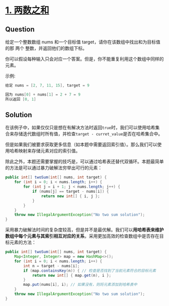 # [1. 两数之和](https://leetcode-cn.com/problems/two-sum/)

## Question

给定一个整数数组 nums 和一个目标值 target，请你在该数组中找出和为目标值的那 两个 整数，并返回他们的数组下标。

你可以假设每种输入只会对应一个答案。但是，你不能重复利用这个数组中同样的元素。

示例:

```java
给定 nums = [2, 7, 11, 15], target = 9

因为 nums[0] + nums[1] = 2 + 7 = 9
所以返回 [0, 1]
```

## Solution

在该例子中，如果仅仅只是想在有解决方法时返回`true`时，我们可以使用哈希集合来存储迭代数组时所有值，并检查`target - curret_value`是否在哈希集合中。

但是如果我们被要求获取更多信息（如本题中需要返回索引值）。那么我们可以使用哈希映射来存储元素对应的索引值。

除此之外，本题还需要掌握的技巧是，可以通过哈希表还替代双循环。本题最简单的方法是可以通过暴力破解法穷举出可行的元素：

```java
public int[] twoSum(int[] nums, int target) {
    for (int i = 0; i < nums.length; i++) {
        for (int j = i + 1; j < nums.length; j++) {
            if (nums[j] == target - nums[i]) {
                return new int[] { i, j };
            }
        }
    }
    throw new IllegalArgumentException("No two sum solution");
}
```

采用暴力破解法时间的复杂度较高，但是并不是最优解。我们可以**用哈希表来维护数组中每个元素与其索引相互对应的关系**，采用更加高效的检查数组中是否存在目标元素的方法：

```java
public int[] twoSum(int[] nums, int target) {
    Map<Integer, Integer> map = new HashMap<>();
    for (int i = 0; i < nums.length; i++) {
        int n = target - nums[i];
        if (map.containsKey(n)) { // 检查是否找到了当前元素符合的目标元素
            return new int[] { map.get(n), i };
        }
        map.put(nums[i], i); // 如果没有，则将元素添加到哈希表中
    }
    throw new IllegalArgumentException("No two sum solution");
}
```
